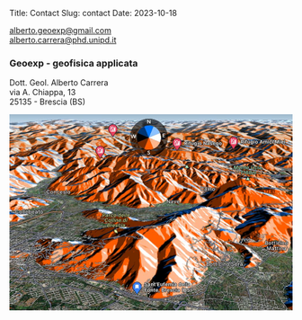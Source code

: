 Title: Contact
Slug: contact
Date: 2023-10-18


<alberto.geoexp@gmail.com>  
<alberto.carrera@phd.unipd.it>  




### Geoexp - geofisica applicata
Dott. Geol. Alberto Carrera  
via A. Chiappa, 13  
25135 - Brescia (BS)  
 
![mypic0](../images/fatmap.jpg)